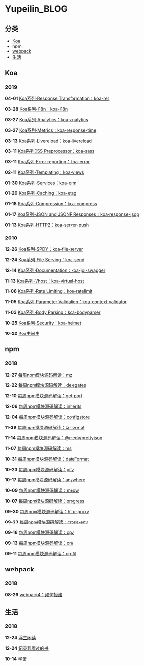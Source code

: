 # Yupeilin_BLOG

## 分类

- [Koa](#koa_doc)
- [npm](#npm_doc)
- [webpack](#webpack_doc)
- [生活](#life_doc)

## <a id="koa_doc"></a> Koa

### 2019

**04-01** [Koa系列-Response Transformation：koa-res](https://yupeilin123.github.io/2019/04/01/koa/koa-res/)

**03-28** [Koa系列-i18n：koa-i18n](https://yupeilin123.github.io/2019/03/27/koa/koa-i18n/)

**03-27** [Koa系列-Analytics：koa-analytics](https://yupeilin123.github.io/2019/03/27/koa/koa-analytics/)

**03-27** [Koa系列-Metrics：koa-response-time](https://yupeilin123.github.io/2019/03/27/koa/koa-response-time/)

**03-13** [Koa系列-Livereload：koa-livereload](https://yupeilin123.github.io/2019/03/13/koa/koa-livereload/)

**03-11** [Koa系列CSS Preprocessor：koa-sass](https://yupeilin123.github.io/2019/03/11/koa/koa-sass/)

**03-11** [Koa系列-Error reporting：koa-error](https://yupeilin123.github.io/2019/03/11/koa/koa-error/)

**02-11** [Koa系列-Templating：koa-views](https://yupeilin123.github.io/2019/02/11/koa/koa-views/)

**01-30** [Koa系列-Services：koa-orm](https://yupeilin123.github.io/2019/01/30/koa/koa-orm/)

**01-20** [Koa系列-Caching：koa-etag](https://yupeilin123.github.io/2019/01/20/koa/koa-etag/)

**01-18** [Koa系列-Compression：koa-compress](https://yupeilin123.github.io/2019/01/18/koa/koa-compress/)

**01-17** [Koa系列-JSON and JSONP Responses：koa-response-jsop](https://yupeilin123.github.io/2019/01/17/koa/koa-response-jsop/)

**01-13** [Koa系列-HTTP2：koa-server-push](https://yupeilin123.github.io/2019/01/13/koa/koa-server-push/)

### 2018

**12-26** [Koa系列-SPDY：koa-file-server](https://yupeilin123.github.io/2018/12/26/koa/koa-file-server/)

**12-24** [Koa系列-File Serving：koa-send](https://yupeilin123.github.io/2018/12/24/koa/koa-send/)

**12-14** [Koa系列-Documentation：koa-joi-swagger](https://yupeilin123.github.io/2018/12/14/koa/koa-joi-swagger/)

**11-13** [Koa系列-Vhost：koa-virtual-host](https://yupeilin123.github.io/2018/11/13/koa/koa-virtual-host/)

**11-06** [Koa系列-Rate Limiting：koa-ratelimit](https://yupeilin123.github.io/2018/11/06/koa/koa-ratelimit/)

**11-05** [Koa系列-Parameter Validation：koa-context-validator](https://yupeilin123.github.io/2018/11/05/koa/koa-context-validator/)

**11-03** [Koa系列-Body Parsing：koa-bodyparser](https://yupeilin123.github.io/2018/11/03/koa/koa-bodyparser/)

**10-25** [Koa系列-Security：koa-helmet](https://yupeilin123.github.io/2018/10/25/koa/koa-helmet/)

**10-22** [Koa中间件](https://yupeilin123.github.io/2018/10/22/koa/koa-middleware/)

## <a id="npm_doc"></a> npm

### 2018

**12-27** [每周npm模块源码解读：mz](https://yupeilin123.github.io/2018/12/27/npm/mz/)

**12-22** [每周npm模块源码解读：delegates](https://yupeilin123.github.io/2018/12/22/npm/delegates/)

**12-10** [每周npm模块源码解读：get-port](https://yupeilin123.github.io/2018/12/10/npm/get-port/)

**12-06** [每周npm模块源码解读：inherits](https://yupeilin123.github.io/2018/12/06/npm/inherits/)

**12-04** [每周npm模块源码解读：configstore](https://yupeilin123.github.io/2018/12/04/npm/configstore/)

**11-29** [每周npm模块源码解读：tz-format](https://yupeilin123.github.io/2018/11/29/npm/tz-format/)

**11-14** [每周npm模块源码解读：@medv/prettyjson](https://yupeilin123.github.io/2018/11/14/npm/prettyjson/)

**11-07** [每周npm模块源码解读：ms](https://yupeilin123.github.io/2018/11/07/npm/ms/)

**10-31** [每周npm模块源码解读：dateFormat](https://yupeilin123.github.io/2018/10/31/npm/dateFormat/)

**10-23** [每周npm模块源码解读：pify](https://yupeilin123.github.io/2018/10/23/npm/pify/)

**10-17** [每周npm模块源码解读：anywhere](https://yupeilin123.github.io/2018/10/17/npm/anywhere/)

**10-09** [每周npm模块源码解读：meow](https://yupeilin123.github.io/2018/10/09/npm/meow/)

**10-07** [每周npm模块源码解读：progress](https://yupeilin123.github.io/2018/10/07/npm/progress/)

**09-30** [每周npm模块源码解读：http-proxy](https://yupeilin123.github.io/2018/09/30/npm/http-proxy/)

**09-23** [每周npm模块源码解读：cross-env](https://yupeilin123.github.io/2018/09/23/npm/cross-env/)

**09-16** [每周npm模块源码解读：cpy](https://yupeilin123.github.io/2018/09/16/npm/cpy/)

**09-13** [每周npm模块源码解读：ora](https://yupeilin123.github.io/2018/09/13/npm/ora/)

**09-11** [每周npm模块源码解读：cp-fil](https://yupeilin123.github.io/2018/09/11/npm/cp-file)


## <a id="webpack_doc"></a> webpack

### 2018

**08-26** [webpack4：如何搭建](https://yupeilin123.github.io/2018/08/26/webpack4-build/)

## <a id="life_doc"></a> 生活

### 2018

**12-24** [浮生闲读](https://yupeilin123.github.io/2018/12/24/book/%E6%B5%AE%E7%94%9F%E9%97%B2%E8%AF%BB/)

**12-24** [记录我看过的书](https://yupeilin123.github.io/2018/12/24/book/%E8%AE%B0%E5%BD%95%E6%88%91%E7%9C%8B%E8%BF%87%E7%9A%84%E4%B9%A6/)

**10-14** [学萧](https://yupeilin123.github.io/2018/10/14/life/%E5%AD%A6%E7%AE%AB/)